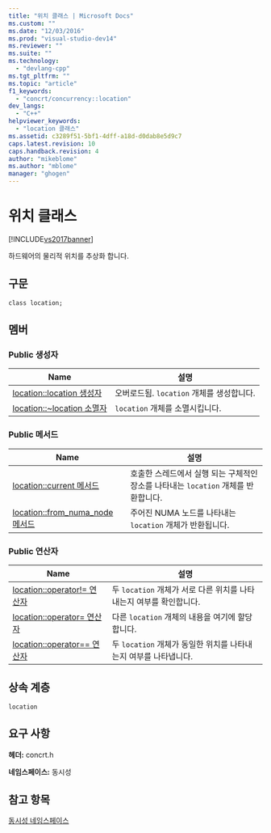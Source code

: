 ```yaml
---
title: "위치 클래스 | Microsoft Docs"
ms.custom: ""
ms.date: "12/03/2016"
ms.prod: "visual-studio-dev14"
ms.reviewer: ""
ms.suite: ""
ms.technology: 
  - "devlang-cpp"
ms.tgt_pltfrm: ""
ms.topic: "article"
f1_keywords: 
  - "concrt/concurrency::location"
dev_langs: 
  - "C++"
helpviewer_keywords: 
  - "location 클래스"
ms.assetid: c3289f51-5bf1-4dff-a18d-d0dab8e5d9c7
caps.latest.revision: 10
caps.handback.revision: 4
author: "mikeblome"
ms.author: "mblome"
manager: "ghogen"
---
```

# 위치 클래스
[!INCLUDE[vs2017banner](../../../assembler/inline/includes/vs2017banner.md)]

하드웨어의 물리적 위치를 추상화 합니다.  
  
## 구문  
  
```  
class location;  
```  
  
## 멤버  
  
### Public 생성자  
  
|Name|설명|  
|----------|--------|  
|[location::location 생성자](../Topic/location::location%20Constructor.md)|오버로드됨.  `location` 개체를 생성합니다.|  
|[location::~location 소멸자](../Topic/location::~location%20Destructor.md)|`location` 개체를 소멸시킵니다.|  
  
### Public 메서드  
  
|Name|설명|  
|----------|--------|  
|[location::current 메서드](../Topic/location::current%20Method.md)|호출한 스레드에서 실행 되는 구체적인 장소를 나타내는  `location` 개체를 반환합니다.|  
|[location::from\_numa\_node 메서드](../Topic/location::from_numa_node%20Method.md)|주어진 NUMA 노드를 나타내는  `location` 개체가 반환됩니다.|  
  
### Public 연산자  
  
|Name|설명|  
|----------|--------|  
|[location::operator\!\= 연산자](../Topic/location::operator!=%20Operator.md)|두 `location` 개체가 서로 다른 위치를 나타내는지 여부를 확인합니다.|  
|[location::operator\= 연산자](../Topic/location::operator=%20Operator.md)|다른 `location` 개체의 내용을 여기에 할당합니다.|  
|[location::operator\=\= 연산자](../Topic/location::operator==%20Operator.md)|두 `location` 개체가 동일한 위치를 나타내는지 여부를 나타냅니다.|  
  
## 상속 계층  
 `location`  
  
## 요구 사항  
 **헤더:** concrt.h  
  
 **네임스페이스:** 동시성  
  
## 참고 항목  
 [동시성 네임스페이스](../../../parallel/concrt/reference/concurrency-namespace.md)
